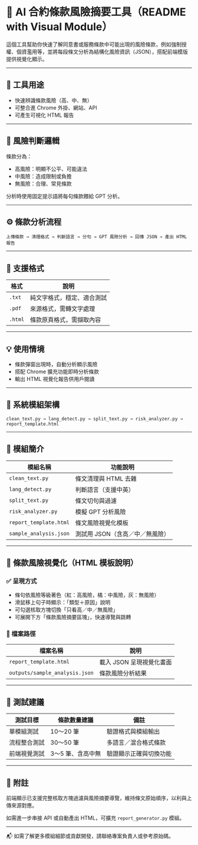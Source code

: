 # 🧐 AI 合約條款風險摘要工具（README with Visual Module）

這個工具幫助你快速了解同意書或服務條款中可能出現的風險條款，例如強制授權、個資濫用等，並將每段條文分析為結構化風險資訊（JSON），搭配前端模版提供視覺化顯示。

---

## 📌 工具用途

* 快速辨識條款風險（高、中、無）
* 可整合進 Chrome 外掛、網站、API
* 可產生可視化 HTML 報告

---

## 🤩 風險判斷邏輯

條款分為：

* 高風險：明顯不公平、可能違法
* 中風險：造成限制或負擔
* 無風險：合理、常見條款

分析時使用固定提示語將每句條款餵給 GPT 分析。

---

## ⚙️ 條款分析流程

```text
上傳條款 → 清理格式 → 判斷語言 → 分句 → GPT 風險分析 → 回傳 JSON → 產出 HTML 報告
```

---

## 📅 支援格式

| 格式      | 說明            |
| ------- | ------------- |
| `.txt`  | 純文字格式，穩定、適合測試 |
| `.pdf`  | 來源格式，需轉文字處理   |
| `.html` | 條款原頁格式，需擷取內容  |

---

## 💡 使用情境

* 條款彈窗出現時，自動分析顯示風險
* 搭配 Chrome 擴充功能即時分析條款
* 輸出 HTML 視覺化報告供用戶閱讀

---

## 🔧 系統模組架構

```text
clean_text.py → lang_detect.py → split_text.py → risk_analyzer.py → report_template.html
```

---

## 🧩 模組簡介

| 模組名稱                   | 功能說明               |
| ---------------------- | ------------------ |
| `clean_text.py`        | 條文清理與 HTML 去雜      |
| `lang_detect.py`       | 判斷語言（支援中英）         |
| `split_text.py`        | 條文切句與過濾            |
| `risk_analyzer.py`     | 模擬 GPT 分析風險        |
| `report_template.html` | 條文風險視覺化模板          |
| `sample_analysis.json` | 測試用 JSON（含高／中／無風險） |

---

## 🎨 條款風險視覺化（HTML 模板說明）

### ✅ 呈現方式

* 條句依風險等級著色（紅：高風險，橘：中風險，灰：無風險）
* 滑鼠移上句子時顯示：「類型＋原因」說明
* 可勾選核取方塊切換「只看高／中／無風險」
* 可展開下方「條款風險摘要區塊」，快速導覽與跳轉

### 📂 檔案路徑

| 檔案名稱                           | 說明              |
| ------------------------------ | --------------- |
| `report_template.html`         | 載入 JSON 呈現視覺化畫面 |
| `outputs/sample_analysis.json` | 條款風險分析結果        |

---

## 🧪 測試建議

| 測試目標   | 條款數量建議     | 備註          |
| ------ | ---------- | ----------- |
| 單模組測試  | 10～20 筆    | 驗證格式與模組輸出   |
| 流程整合測試 | 30～50 筆    | 多語言／混合格式條款  |
| 前端視覺測試 | 3～5 筆、含高中無 | 驗證顯示正確與切換功能 |

---

## 🧭 附註

前端顯示已支援完整核取方塊過濾與風險摘要導覽，維持條文原始順序，以利與上傳來源對應。

如需進一步串接 API 或自動產出 HTML，可擴充 `report_generator.py` 模組。

---

📬 如需了解更多模組細節或貢獻開發，請聯絡專案負責人或參考原始碼。
